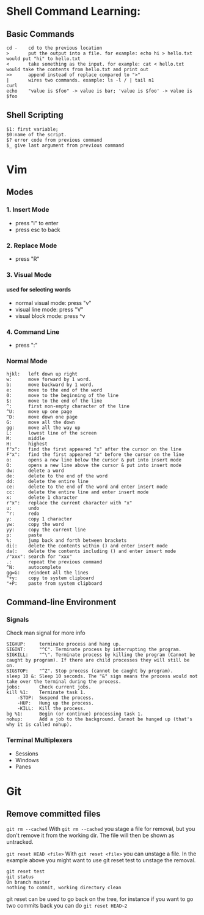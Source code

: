 # Shell Command Learning:
## Basic Commands
	cd -	cd to the previous location
	>		put the output into a file. for example: echo hi > hello.txt would put "hi" to hello.txt
	<		take something as the input. for example: cat < hello.txt would take the contents from hello.txt and print out
	>>		append instead of replace compared to ">"
	|		wires two commands. example: ls -l / | tail n1 
	curl	
	echo	"value is $foo" -> value is bar; 'value is $foo' -> value is $foo

## Shell Scripting
	$1: first variable;
	$0:name of the script.
	$? error code from previous command
	$_ give last argument from previous command


# Vim

## Modes
### 1.  Insert Mode
  - press "i" to enter
  - press esc to back

### 2. Replace Mode
  - press "R"

### 3. Visual Mode
#### used for selecting words
  - normal visual mode:	press "v"
  - visual line mode:	press "V"
  - visual block mode:	press ^v

### 4. Command Line
  - press ":"

### Normal Mode
	hjkl:	left down up right
	w:		move forward by 1 word.
	b:		move backward by 1 word.
	e:		move to the end of the word
	0:		move to the beginning of the line
	$:		move to the end of the line
	^:		first non-empty character of the line
	^U:		move up one page
	^D:		move down one page
	G:		move all the down
	gg:		move all the way up
	L:		lowest line of the screen
	M:		middle
	H:		highest
	f"x":	find the first appeared "x" after the cursor on the line
	F"x":	find the first appeared "x" before the cursor on the line
	o:		opens a new line below the cursor & put into insert mode
	O:		opens a new line above the cursor & put into insert mode
	dw:		delete a word
	de:		delete to the end of the word
	dd:		delete the entire line
	ce:		delete to the end of the word and enter insert mode
	cc:		delete the entire line and enter insert mode
	x:		delete 1 character
	r"x":	replace the current character with "x"
	u:		undo
	^r:		redo
	y:		copy 1 character
	yw:		copy the word
	yy:		copy the current line
	p:		paste
	%:		jump back and forth between brackets
	di(:	delete the contents within () and enter insert mode
	da(:	delete the contents including () and enter insert mode
	/"xxx":	search for "xxx"
	.:		repeat the previous command
	^N:		autocomplete
	gg=G:	reindent all the lines
	"+y:	copy to system clipboard
	"+P:	paste from system clipboard

## Command-line Environment

### Signals
Check man signal for more info
	
	SIGHUP:		terminate process and hang up.
	SIGINT:		"^C". Terminate process by interrupting the program.
	SIGKILL:	"^\". Terminate process by killing the program (Cannot be caught by program). If there are child processes they will still be on.
	SIGSTOP:	"^Z". Stop process (cannot be caught by program).
	sleep 10 &:	Sleep 10 seconds. The "&" sign means the process would not take over the terminal during the process.
	jobs:		Check current jobs.
	kill %1:	Terminate task 1.
		-STOP:	Suspend the process.
		-HUP:	Hung up the process.
		-KILL:	Kill the process.
	bg %1:		Begin (or continue) processing task 1.
	nohup:		Add a job to the background. Cannot be hunged up (that's why it is called nohup).

### Terminal Multiplexers
  - Sessions
  - Windows
  - Panes

# Git
## Remove committed files
`git rm --cached`
With `git rm --cached` you stage a file for removal, but you don't remove it from the working dir. The file will then be shown as untracked.

`git reset HEAD <file>`
With `git reset <file>` you can unstage a file. In the example above you might want to use git reset test to unstage the removal.

	git reset test
	git status
	On branch master
	nothing to commit, working directory clean

git reset can be used to go back on the tree, for instance if you want to go two commits back you can do `git reset HEAD~2`